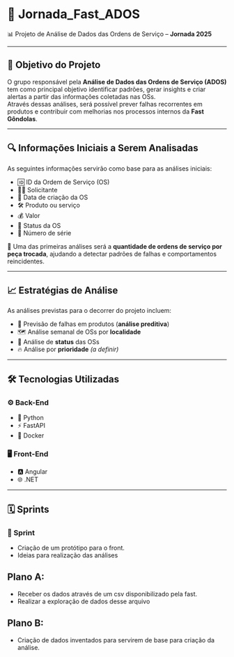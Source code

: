# 🚀 Jornada_Fast_ADOS

📊 Projeto de Análise de Dados das Ordens de Serviço – **Jornada 2025**

---

## 🎯 Objetivo do Projeto

O grupo responsável pela **Análise de Dados das Ordens de Serviço (ADOS)** tem como principal objetivo identificar padrões, gerar insights e criar alertas a partir das informações coletadas nas OSs.  
Através dessas análises, será possível prever falhas recorrentes em produtos e contribuir com melhorias nos processos internos da **Fast Gôndolas**.

---

## 🔍 Informações Iniciais a Serem Analisadas

As seguintes informações servirão como base para as análises iniciais:

- 🆔 ID da Ordem de Serviço (OS)  
- 🙋‍♂️ Solicitante  
- 📅 Data de criação da OS  
- 🛠 Produto ou serviço  
- 💰 Valor  
- 📌 Status da OS  
- 🔢 Número de série  

🔎 Uma das primeiras análises será a **quantidade de ordens de serviço por peça trocada**, ajudando a detectar padrões de falhas e comportamentos reincidentes.

---

## 📈 Estratégias de Análise

As análises previstas para o decorrer do projeto incluem:

- 🤖 Previsão de falhas em produtos (**análise preditiva**)  
- 🗺 Análise semanal de OSs por **localidade**  
- 🚦 Análise de **status** das OSs  
- 🔥 Análise por **prioridade** *(a definir)*  

---

## 🛠 Tecnologias Utilizadas

### ⚙️ Back-End

- 🐍 Python  
- ⚡ FastAPI  
- 🐳 Docker  

### 🖥 Front-End

- 🅰️ Angular  
- 🌐 .NET  

---

## 🗓 Sprints

### 🏁 Sprint

- Criação de um protótipo para o front.
- Ideias para realização das análises
## Plano A:

- Receber os dados através de um csv disponibilizado pela fast.
- Realizar a exploração de dados desse arquivo

## Plano B:

- Criação de dados inventados para servirem de base para criação da análise.

